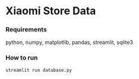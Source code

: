 # Xiaomi Store Data

### Requirements

python, numpy, matplotlib, pandas, streamlit, sqlite3

### How to run

`streamlit run database.py`